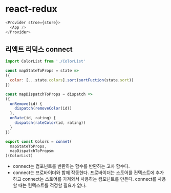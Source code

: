 # react-redux
```javascript
<Provider stroe={store}>
  <App />
</Provider>
```

## 리액트 리덕스 connect
```javascript
import ColorList from './ColorList'

const mapStateToProps = state =>
({
  color: [...state.colors].sort(sortFuction(state.sort))
})

const mapDispatchToProps = dispatch =>
({
  onRemove(id) {
    dispatch(removeColor(id))
  },
  onRate(id, rating) {
    dispatch(rateColor(id, rating))
  }
})

export const Colors = connet(
  mapStateToProps,
  mapDispatchToPropsm
)(ColorList)
```
- connect는 컴포넌트를 반환하는 함수를 반환하는 고차 함수다.
- connect는 프로바이더와 함께 작동한다. 프로바이더는 스토어를 컨텍스트에 추가하고 connect는 스토어를 가져와서 사용하는 컴포넌트를 만든다. connect를 사용할 때는 컨텍스트를 걱정할 필요가 없다.